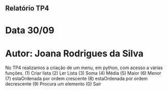 ## Relatório TP4
# Data 30/09
# Autor: Joana Rodrigues da Silva

No TP4 realizamos a criação de um menu, em python, com acesso a várias funções. 
(1) Criar lista
(2) Ler Lista
(3) Soma
(4) Média
(5) Maior
(6) Menor
(7) estaOrdenada por ordem crescente
(8) estaOrdenada por ordem decrescente
(9) Procura um elemento
(0) Sair